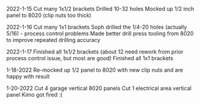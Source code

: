 2022-1-15
Cut many 1x1/2 brackets
Drilled 10-32 holes
Mocked up 1/2 inch panel to 8020 (clip nuts too thick)

2022-1-16
Cut many 1x1 brackets
Soph drilled the 1/4-20 holes (actually 5/16) - process control problems
Made better drill press tooling from 8020 to improve repeated drilling accuracy

2022-1-17
Finished all 1x1/2 brackets (about 12 need rework from prior process control issue, but most are good)
Finished all 1x1 brackets

1-18-2022
Re-mocked up 1/2 panel to 8020 with new clip nuts and are happy with result

1-20-2022
Cut 4 garage vertical 8020 panels
Cut 1 electrical area vertical panel
Kimo got fired :(